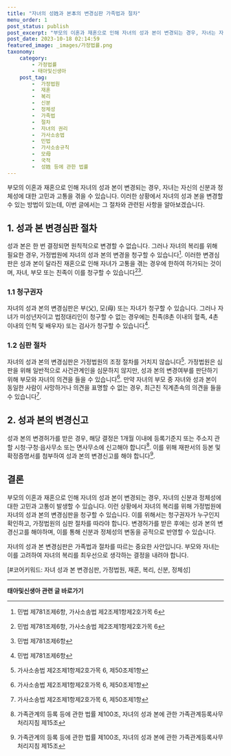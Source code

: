```yaml
---
title: "자녀의 성姓과 본本의 변경심판 가족법과 절차"
menu_order: 1
post_status: publish
post_excerpt: "부모의 이혼과 재혼으로 인해 자녀의 성과 본이 변경되는 경우, 자녀는 자신의 신분과 정체성에 대한 고민과 고통을 겪을 수 있습니다. 이러한 상황에서 자녀의 성과 본을 변경할 수 있는 방법이 있는데, 이번 글에서는 그 절차와 관련된 사항을 알아보겠습니다."
post_date: 2023-10-18 02:14:59
featured_image: _images/가정법률.png
taxonomy:
    category:
        - 가정법률
        - 태아및신생아
    post_tag:
        -  가정법원
        -  재혼
        -  복리
        -  신분
        -  정체성
        -  가족법
        -  절차
        -  자녀의 권리
        -  가사소송법
        -  민법
        -  가사소송규칙
        -  모母
        -  국적
        -  성姓 등에 관한 법률
---
```




부모의 이혼과 재혼으로 인해 자녀의 성과 본이 변경되는 경우, 자녀는 자신의 신분과 정체성에 대한 고민과 고통을 겪을 수 있습니다. 이러한 상황에서 자녀의 성과 본을 변경할 수 있는 방법이 있는데, 이번 글에서는 그 절차와 관련된 사항을 알아보겠습니다.

## 1. 성과 본 변경심판 절차

성과 본은 한 번 결정되면 원칙적으로 변경할 수 없습니다. 그러나 자녀의 복리를 위해 필요한 경우, 가정법원에 자녀의 성과 본의 변경을 청구할 수 있습니다[^1]. 이러한 변경심판은 성과 본이 달라진 재혼으로 인해 자녀가 고통을 겪는 경우에 한하여 허가되는 것이며, 자녀, 부모 또는 친족이 이를 청구할 수 있습니다[^1][^2].

### 1.1 청구권자

자녀의 성과 본의 변경심판은 부(父), 모(母) 또는 자녀가 청구할 수 있습니다. 그러나 자녀가 미성년자이고 법정대리인이 청구할 수 없는 경우에는 친족(8촌 이내의 혈족, 4촌 이내의 인척 및 배우자) 또는 검사가 청구할 수 있습니다[^2].

### 1.2 심판 절차

자녀의 성과 본의 변경심판은 가정법원의 조정 절차를 거치지 않습니다[^3]. 가정법원은 심판을 위해 일반적으로 사건관계인을 심문하지 않지만, 성과 본의 변경여부를 판단하기 위해 부모와 자녀의 의견을 들을 수 있습니다[^3]. 만약 자녀의 부모 중 자녀와 성과 본이 동일한 사람이 사망하거나 의견을 표명할 수 없는 경우, 최근친 직계존속의 의견을 들을 수 있습니다[^3].

## 2. 성과 본의 변경신고

성과 본의 변경허가를 받은 경우, 해당 결정은 1개월 이내에 등록기준지 또는 주소지 관할 시청·구청·읍사무소 또는 면사무소에 신고해야 합니다[^4]. 이를 위해 재판서의 등본 및 확정증명서를 첨부하여 성과 본의 변경신고를 해야 합니다[^4].

## 결론

부모의 이혼과 재혼으로 인해 자녀의 성과 본이 변경되는 경우, 자녀의 신분과 정체성에 대한 고민과 고통이 발생할 수 있습니다. 이런 상황에서 자녀의 복리를 위해 가정법원에 자녀의 성과 본의 변경심판을 청구할 수 있습니다. 이를 위해서는 청구권자가 누구인지 확인하고, 가정법원의 심판 절차를 따라야 합니다. 변경허가를 받은 후에는 성과 본의 변경신고를 해야하며, 이를 통해 신분과 정체성의 변동을 공적으로 반영할 수 있습니다.

자녀의 성과 본 변경심판은 가족법과 절차를 따르는 중요한 사안입니다. 부모와 자녀는 이를 고려하여 자녀의 복리를 최우선으로 생각하는 결정을 내려야 합니다.

[#코어키워드: 자녀 성과 본 변경심판, 가정법원, 재혼, 복리, 신분, 정체성] 

[^1]: 민법 제781조제6항, 가사소송법 제2조제1항제2호가목 6 
[^2]: 민법 제781조제6항
[^3]: 가사소송법 제2조제1항제2호가목 6, 제50조제1항
[^4]: 가족관계의 등록 등에 관한 법률 제100조, 자녀의 성과 본에 관한 가족관계등록사무 처리지침 제15조

<!-- wp:separator -->
<hr class="wp-block-separator has-alpha-channel-opacity"/>
<!-- /wp:separator -->

<!-- wp:group {"backgroundColor":"base","layout":{"type":"constrained"}} -->
<div class="wp-block-group has-base-background-color has-background"><!-- wp:paragraph {"align":"center","fontSize":"medium"} -->
<p class="has-text-align-center has-large-font-size"><strong>태아및신생아 관련 글 바로가기</strong></p>
<!-- /wp:paragraph -->


<!-- wp:latest-posts
{"categories":[{"id":1496,"count":19,"description":"","link":"https://uknowlaw.com/category/%ed%83%9c%ec%95%84%eb%b0%8f%ec%8b%a0%ec%83%9d%ec%95%84/","name":"태아및신생아","slug":"태아및신생아","taxonomy":"category","parent":0,"meta":[],"_links":{"self":[{"href":"https://uknowlaw.com/wp-json/wp/v2/categories/1496"}],"collection":[{"href":"https://uknowlaw.com/wp-json/wp/v2/categories"}],"about":[{"href":"https://uknowlaw.com/wp-json/wp/v2/taxonomies/category"}],"wp:post_type":[{"href":"https://uknowlaw.com/wp-json/wp/v2/posts?categories=1496"}],"curies":[{"name":"wp","href":"https://api.w.org/{rel}","templated":true}]}}],"postsToShow":100,"excerptLength":28,"postLayout":"grid","columns":2,"featuredImageAlign":"left","featuredImageSizeSlug":"large","fontSize":"small"} /--></div>
<!-- /wp:group -->